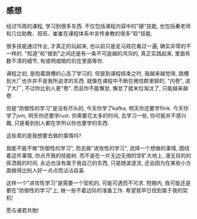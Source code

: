 ## 感想
经过15周的课程, 学习到很多东西. 不仅包括课程内容中的"硬"技能, 也包括秦老师和几位助教、班班、崔崔在课程体系中言传身教的很多"软"技能.

很多技能通过作业, 才真正的玩起来, 也以前只是走马观花看过一遍, 确实非常的不一样的. "知道"和"做到"之间还是有一条不可逾越的鸿沟的, 真正实践起来, 里面有数不清的细节, 有或明或暗的坑在里面等你.

课程之初, 是抱着跳槽的心态了学习的. 但是到课程结束之时, 我越来越觉得, 跳槽到大厂也许并不是我所追求的东西. 就像在课程中不断在微信群里聊的, "内卷", 进了大厂, 不过你比别人更"卷". 而且你不能懈怠, 懈怠了就末位淘汰了, 只能越来越卷.

但是"防御性的学习"是没有尽头的, 今天你学了kafka, 明天你还要学flink. 今天你学了jvm, 明天你还要学rust. 你需要花太多的时间, 去学习一些, 你可能并不感兴趣, 只是看到别人都在学所以你也要学的东西.

这些真的是我想要去做的事情吗?

我能不能不做"防御性的学习", 而去做"进攻性的学习", 选择一个想做的事情, 围绕着这件事情, 你点开我的技能树. 而不是在一片无边无垠的空旷大地上, 漫无目的的挥洒我的时间, 永远也没有属于我自己的东西, 只是随波逐流, 还会因为在某些小方面做得比别人好一点点而沾沾自喜.

这样一个"进攻性学习"是需要一个契机的, 可能可遇而不可求. 短期内, 我可能还是要在"防御性的学习"上, 做一些不着边际的准备工作. 希望我早日找到属于我的契机!

愿与诸君共勉!

